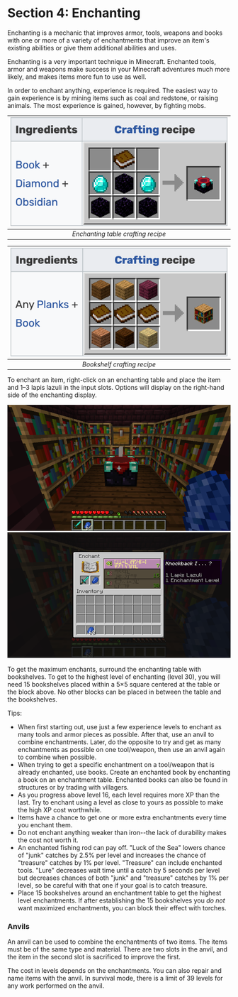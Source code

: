# Section 4: Enchanting

Enchanting is a mechanic that improves armor, tools, weapons and books with one or more of a variety of enchantments that improve an item's existing abilities or give them additional abilities and uses.

Enchanting is a very important technique in Minecraft. Enchanted tools, armor and weapons make success in your Minecraft adventures much more likely, and makes items more fun to use as well.

In order to enchant anything, experience is required. The easiest way to gain experience is by mining items such as coal and redstone, or raising animals. The most experience is gained, however, by fighting mobs.

| ![Enchanting table crafting recipe](images/enchanting-table-recipe.png) | 
|:--:| 
| *Enchanting table crafting recipe* |

| ![Bookshelf table crafting recipe](images/bookshelf-recipe.png) | 
|:--:| 
| *Bookshelf crafting recipe* |

To enchant an item, right-click on an enchanting table and place the item and 1–3 lapis lazuli in the input slots. Options will display on the right-hand side of the enchanting display.

<img src="images/enchantment-table.png">

<img src="images/enchanting-gui.png">

To get the maximum enchants, surround the enchanting table with bookshelves. To get to the highest level of enchanting (level 30), you will need 15 bookshelves placed within a 5×5 square centered at the table or the block above. No other blocks can be placed in between the table and the bookshelves.

Tips:

* When first starting out, use just a few experience levels to enchant as many tools and armor pieces as possible. After that, use an anvil to combine enchantments. Later, do the opposite to try and get as many enchantments as possible on one tool/weapon, then  use an anvil again to combine when possible.
* When trying to get a specific enchantment on a tool/weapon that is already enchanted, use books. Create an enchanted book by enchanting a book on an enchantment table. Enchanted books can also be found in structures or by trading with villagers.
* As you progress above level 16, each level requires more XP than the last. Try to enchant using a level as close to yours as possible to make the high XP cost worthwhile.
* Items have a chance to get one or more extra enchantments every time you enchant them.
* Do not enchant anything weaker than iron--the lack of durability makes the cost not worth it.
* An enchanted fishing rod can pay off. "Luck of the Sea" lowers chance of "junk" catches by 2.5% per level and increases the chance of "treasure" catches by 1% per level. "Treasure" can include enchanted tools. "Lure" decreases wait time until a catch by 5 seconds per level but decreases chances of both "junk" and "treasure" catches by 1% per level, so be careful with that one if your goal is to catch treasure.
* Place 15 bookshelves around an enchantment table to get the highest level enchantments. If after establishing the 15 bookshelves you _do not_ want maximized enchantments, you can block their effect with torches.

### Anvils

An anvil can be used to combine the enchantments of two items. The items must be of the same type and material. There are two slots in the anvil, and the item in the second slot is sacrificed to improve the first.

The cost in levels depends on the enchantments. You can also repair and name items with the anvil. In survival mode, there is a limit of 39 levels for any work performed on the anvil.
